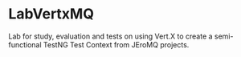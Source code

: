 # LabVertxMQ
Lab for study, evaluation and tests on using Vert.X to create a semi-functional TestNG Test Context from JEroMQ projects.
